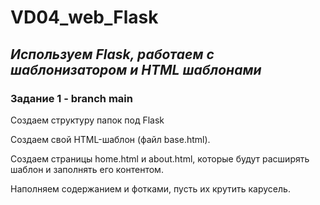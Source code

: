 # VD04_web_Flask
## ___Используем Flask, работаем с шаблонизатором и HTML шаблонами___



### Задание 1 - branch main

Создаем структуру папок под Flask

Создаем свой HTML-шаблон (файл base.html).

Создаем страницы home.html и about.html, которые будут расширять шаблон и заполнять его контентом. 

Наполняем содержанием и фотками, пусть их крутить карусель.